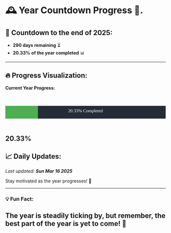 
# &#x1F570; **Year Countdown Progress** &#x1F389;.

## &#x1F4C5; Countdown to the end of 2025:
- **290 days remaining** &#x23F3;
- **20.33% of the year completed** &#x1F4CA;

---

## &#x1F525; **Progress Visualization**:

**Current Year Progress:**

<br><br>
![Progress Bar](https://raw.githubusercontent.com/dayanidigv/year-countdown-progress/main/progress-bar.svg)
<br><br>

**20.33%**
---

## &#x1F4C8; **Daily Updates**:

_Last updated: **Sun Mar 16 2025**_

Stay motivated as the year progresses! &#x1F680;

--- 

### &#x1F4A1; **Fun Fact:**
The year is steadily ticking by, but remember, the best part of the year is yet to come! &#x1F31F;
---

